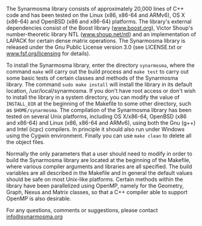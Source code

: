 The Synarmosma library consists of approximately 20,000 lines of C++ code and has been tested on 
the Linux (x86, x86-64 and ARMv6), OS X (x86-64) and OpenBSD (x86 and x86-64) platforms. The 
library's external dependencies consist of the Boost library (www.boost.org), Victor Shoup's 
number-theoretic library NTL (www.shoup.net/ntl) and an implementation of LAPACK for certain dense 
matrix operations. The Synarmosma library is released under the Gnu Public License version 3.0 
(see LICENSE.txt or www.fsf.org/licensing for details).   

To install the Synarmosma library, enter the directory <code>synarmosma</code>, where the command <code>make</code> will carry 
out the build process and <code>make test</code> to carry out some basic tests of certain classes and methods 
of the Synarmosma library. The command <code>sudo make install</code> will install the library in its default 
location, /usr/local/synarmosma. If you don't have root access or don't wish to install the library 
in a system directory, you can modify the value of <code>INSTALL_DIR</code> at the beginning of the Makefile to 
some other directory, such as <code>$HOME/synarmosma</code>. The compilation of the Synarmosma library has been 
tested on several Unix platforms, including OS X/x86-64, OpenBSD (x86 and x86-64) and Linux (x86, 
x86-64 and ARMv6), using both the Gnu (g++) and Intel (icpc) compilers. In principle it should also 
run under Windows using the Cygwin environment. Finally you can use <code>make clean</code> to delete all the 
object files.   

Normally the only parameters that a user should need to modify in order to build the Synarmosma library 
are located at the beginning of the Makefile, where various compiler arguments and libraries are all 
specified. The build variables are all described in the Makefile and in general the default values should 
be safe on most Unix-like platforms. Certain methods within the library have been parallelized using 
OpenMP, namely for the Geometry, Graph, Nexus and Matrix classes, so that a C++ compiler able to support 
OpenMP is also desirable. 

For any questions, comments or suggestions, please contact info@synarmosma.org
